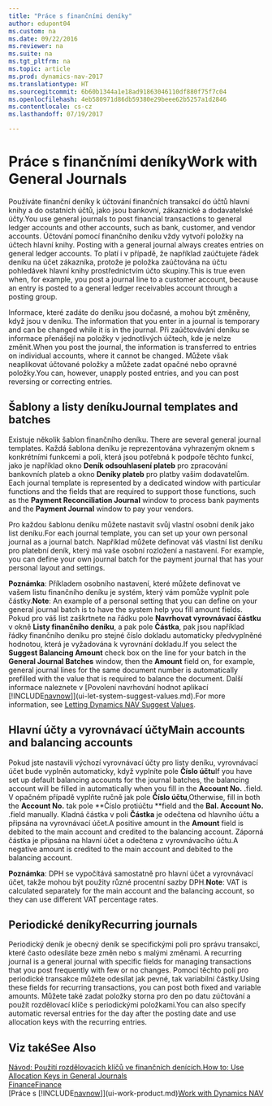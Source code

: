 ```yaml
---
title: "Práce s finančními deníky"
author: edupont04
ms.custom: na
ms.date: 09/22/2016
ms.reviewer: na
ms.suite: na
ms.tgt_pltfrm: na
ms.topic: article
ms.prod: dynamics-nav-2017
ms.translationtype: HT
ms.sourcegitcommit: 6b60b1344a1e18ad91863046110df880f75f7c04
ms.openlocfilehash: 4eb580971d86db59380e29beee62b5257a1d2846
ms.contentlocale: cs-cz
ms.lasthandoff: 07/19/2017

---
```


# <a name="work-with-general-journals"></a><span data-ttu-id="e7dfc-102">Práce s finančními deníky</span><span class="sxs-lookup"><span data-stu-id="e7dfc-102">Work with General Journals</span></span>
<span data-ttu-id="e7dfc-103">Používáte finanční deníky k účtování finančních transakcí do účtů hlavní knihy a do ostatních účtů, jako jsou bankovní, zákaznické a dodavatelské účty.</span><span class="sxs-lookup"><span data-stu-id="e7dfc-103">You use general journals to post financial transactions to general ledger accounts and other accounts, such as bank, customer, and vendor accounts.</span></span> <span data-ttu-id="e7dfc-104">Účtování pomocí finančního deníku vždy vytvoří položky na účtech hlavní knihy. </span><span class="sxs-lookup"><span data-stu-id="e7dfc-104">Posting with a general journal always creates entries on general ledger accounts.</span></span> <span data-ttu-id="e7dfc-105">To platí i v případě, že například zaúčtujete řádek deníku na účet zákazníka, protože je položka zaúčtována na účtu pohledávek hlavní knihy prostřednictvím účto skupiny.</span><span class="sxs-lookup"><span data-stu-id="e7dfc-105">This is true even when, for example, you post a journal line to a customer account, because an entry is posted to a general ledger receivables account through a posting group.</span></span>

<span data-ttu-id="e7dfc-106">Informace, které zadáte do deníku jsou dočasné, a mohou být změněny, když jsou v deníku. </span><span class="sxs-lookup"><span data-stu-id="e7dfc-106">The information that you enter in a journal is temporary and can be changed while it is in the journal.</span></span> <span data-ttu-id="e7dfc-107">Při zaúčtovávání deníku se informace přenášejí na položky v jednotlivých účtech, kde je nelze změnit.</span><span class="sxs-lookup"><span data-stu-id="e7dfc-107">When you post the journal, the information is transferred to entries on individual accounts, where it cannot be changed.</span></span> <span data-ttu-id="e7dfc-108">Můžete však neaplikovat účtované položky a můžete zadat opačné nebo opravné položky.</span><span class="sxs-lookup"><span data-stu-id="e7dfc-108">You can, however, unapply posted entries, and you can post reversing or correcting entries.</span></span>

## <a name="journal-templates-and-batches"></a><span data-ttu-id="e7dfc-109">Šablony a listy deníku</span><span class="sxs-lookup"><span data-stu-id="e7dfc-109">Journal templates and batches</span></span>
<span data-ttu-id="e7dfc-110">Existuje několik šablon finančního deníku. </span><span class="sxs-lookup"><span data-stu-id="e7dfc-110">There are several general journal templates.</span></span> <span data-ttu-id="e7dfc-111">Každá šablona deníku je reprezentována vyhrazeným oknem s konkrétními funkcemi a poli, která jsou potřebná k podpoře těchto funkcí, jako je například okno **Deník odsouhlasení plateb** pro zpracování bankovních plateb a okno **Deníky plateb** pro platby vašim dodavatelům. </span><span class="sxs-lookup"><span data-stu-id="e7dfc-111">Each journal template is represented by a dedicated window with particular functions and the fields that are required to support those functions, such as the **Payment Reconciliation Journal** window to process bank payments and the **Payment Journal** window to pay your vendors.</span></span>

<span data-ttu-id="e7dfc-112">Pro každou šablonu deníku můžete nastavit svůj vlastní osobní deník jako list deníku.</span><span class="sxs-lookup"><span data-stu-id="e7dfc-112">For each journal template, you can set up your own personal journal as a journal batch.</span></span> <span data-ttu-id="e7dfc-113">Například můžete definovat váš vlastní list deníku pro platební deník, který má vaše osobní rozložení a nastavení. </span><span class="sxs-lookup"><span data-stu-id="e7dfc-113">For example, you can define your own journal batch for the payment journal that has your personal layout and settings.</span></span>

<span data-ttu-id="e7dfc-114">**Poznámka**: Příkladem osobního nastavení, které můžete definovat ve vašem listu finančního deníku je systém, který vám pomůže vyplnit pole částky.</span><span class="sxs-lookup"><span data-stu-id="e7dfc-114">**Note**: An example of a personal setting that you can define on your general journal batch is to have the system help you fill amount fields.</span></span> <span data-ttu-id="e7dfc-115">Pokud pro váš list zaškrtnete na řádku pole **Navrhovat vyrovnávací částku** v okně **Listy finančního deníku**, a pak pole **Částka**, pak jsou například řádky finančního deníku pro stejné číslo dokladu automaticky předvyplněné hodnotou, která je vyžadována k vyrovnání dokladu.</span><span class="sxs-lookup"><span data-stu-id="e7dfc-115">If you select the **Suggest Balancing Amount** check box on the line for your batch in the **General Journal Batches** window, then the **Amount** field on, for example, general journal lines for the same document number is automatically prefilled with the value that is required to balance the document.</span></span> <span data-ttu-id="e7dfc-116">Další informace naleznete v [Povolení navrhování hodnot aplikací [!INCLUDE[navnow](includes/navnow_md.md)]](ui-let-system-suggest-values.md).</span><span class="sxs-lookup"><span data-stu-id="e7dfc-116">For more information, see [Letting Dynamics NAV Suggest Values](ui-let-system-suggest-values.md).</span></span>

## <a name="main-accounts-and-balancing-accounts"></a><span data-ttu-id="e7dfc-117">Hlavní účty a vyrovnávací účty</span><span class="sxs-lookup"><span data-stu-id="e7dfc-117">Main accounts and balancing accounts</span></span>
<span data-ttu-id="e7dfc-118">Pokud jste nastavili výchozí vyrovnávací účty pro listy deníku, vyrovnávací účet bude vyplněn automaticky, když vyplníte pole **Číslo účtu**</span><span class="sxs-lookup"><span data-stu-id="e7dfc-118">If you have set up default balancing accounts for the journal batches, the balancing account will be filled in automatically when you fill in the **Account No.**</span></span> <span data-ttu-id="e7dfc-119">.</span><span class="sxs-lookup"><span data-stu-id="e7dfc-119">field.</span></span> <span data-ttu-id="e7dfc-120">V opačném případě vyplňte ručně jak pole **Číslo účtu**,</span><span class="sxs-lookup"><span data-stu-id="e7dfc-120">Otherwise, fill in both the **Account No.**</span></span> <span data-ttu-id="e7dfc-121">tak pole **Číslo protiúčtu **</span><span class="sxs-lookup"><span data-stu-id="e7dfc-121">field and the **Bal. Account No.**</span></span> <span data-ttu-id="e7dfc-122">.</span><span class="sxs-lookup"><span data-stu-id="e7dfc-122">field manually.</span></span> <span data-ttu-id="e7dfc-123">Kladná částka v poli **Částka** je odečtena od hlavního účtu a připsána na vyrovnávací účet.</span><span class="sxs-lookup"><span data-stu-id="e7dfc-123">A positive amount in the **Amount** field is debited to the main account and credited to the balancing account.</span></span> <span data-ttu-id="e7dfc-124">Záporná částka je připsána na hlavní účet a odečtena z vyrovnávacího účtu.</span><span class="sxs-lookup"><span data-stu-id="e7dfc-124">A negative amount is credited to the main account and debited to the balancing account.</span></span>

<span data-ttu-id="e7dfc-125">**Poznámka**: DPH se vypočítává samostatně pro hlavní účet a vyrovnávací účet, takže mohou být použity různé procentní sazby DPH.</span><span class="sxs-lookup"><span data-stu-id="e7dfc-125">**Note**: VAT is calculated separately for the main account and the balancing account, so they can use different VAT percentage rates.</span></span>

## <a name="recurring-journals"></a><span data-ttu-id="e7dfc-126">Periodické deníky</span><span class="sxs-lookup"><span data-stu-id="e7dfc-126">Recurring journals</span></span>
<span data-ttu-id="e7dfc-127">Periodický deník je obecný deník se specifickými poli pro správu transakcí, které často odesíláte beze změn nebo s malými změnami. </span><span class="sxs-lookup"><span data-stu-id="e7dfc-127">A recurring journal is a general journal with specific fields for managing transactions that you post frequently with few or no changes.</span></span> <span data-ttu-id="e7dfc-128">Pomocí těchto polí pro periodické transakce můžete odesílat jak pevné, tak variabilní částky.</span><span class="sxs-lookup"><span data-stu-id="e7dfc-128">Using these fields for recurring transactions, you can post both fixed and variable amounts.</span></span> <span data-ttu-id="e7dfc-129">Můžete také zadat položky storna pro den po datu zúčtování a použít rozdělovací klíče s periodickými položkami.</span><span class="sxs-lookup"><span data-stu-id="e7dfc-129">You can also specify automatic reversal entries for the day after the posting date and use allocation keys with the recurring entries.</span></span>

## <a name="see-also"></a><span data-ttu-id="e7dfc-130">Viz také</span><span class="sxs-lookup"><span data-stu-id="e7dfc-130">See Also</span></span>
[<span data-ttu-id="e7dfc-131">Návod: Použití rozdělovacích klíčů ve finančních denících.</span><span class="sxs-lookup"><span data-stu-id="e7dfc-131">How to: Use Allocation Keys in General Journals</span></span>](ui-how-use-allocation-keys-general-journals.md)  
[<span data-ttu-id="e7dfc-132">Finance</span><span class="sxs-lookup"><span data-stu-id="e7dfc-132">Finance</span></span>](Finance.md)  
<span data-ttu-id="e7dfc-133">[Práce s [!INCLUDE[navnow](includes/navnow_md.md)]](ui-work-product.md)</span><span class="sxs-lookup"><span data-stu-id="e7dfc-133">[Work with Dynamics NAV](ui-work-product.md)</span></span>

